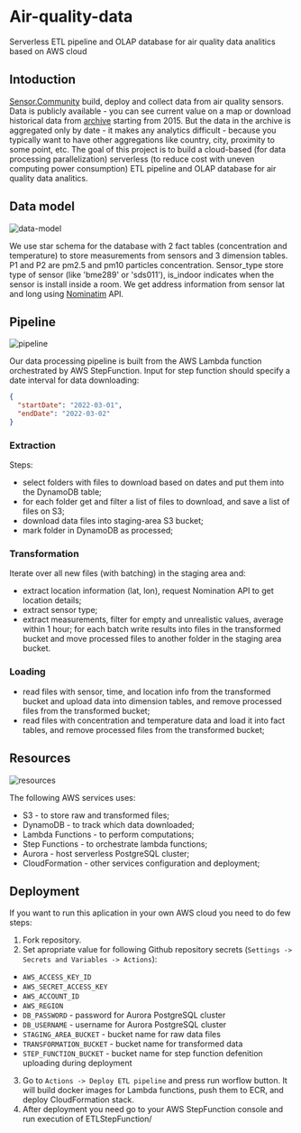 # Air-quality-data
Serverless ETL pipeline and OLAP database for air quality data analitics based on AWS cloud 

## Intoduction
[Sensor.Community](https://sensor.community/en/) build, deploy and collect data from air quality sensors.
Data is publicly available - you can see current value on a map or download historical data from [archive](https://archive.sensor.community/) starting from 2015.
But the data in the archive is aggregated only by date - it makes any analytics difficult - because you typically want to have other aggregations like country, city, proximity to some point, etc.
The goal of this project is to build a cloud-based (for data processing parallelization) serverless (to reduce cost with uneven computing power consumption) ETL pipeline and OLAP database for 
air quality data analitics.

## Data model
![data-model](docs/data-model.png)

We use star schema for the database with 2 fact tables (concentration and temperature) to store measurements from sensors and 3 dimension tables. P1 and P2 are pm2.5 and pm10 particles concentration. Sensor_type store type of sensor (like 'bme289' or 'sds011'), is_indoor indicates when the sensor is install inside a room. We get address information from sensor lat and long using [
Nominatim](https://nominatim.org/) API.

## Pipeline
![pipeline](docs/stepfunctions_graph.svg)

Our data processing pipeline is built from the AWS Lambda function orchestrated by AWS StepFunction. Input for step function should specify a date interval for data downloading:
``` json
{
  "startDate": "2022-03-01",
  "endDate": "2022-03-02"
}
```
### Extraction
Steps:
- select folders with files to download based on dates and put them into the DynamoDB table;
- for each folder get and filter a list of files to download, and save a list of files on S3;
- download data files into staging-area S3 bucket;
- mark folder in DynamoDB as processed;
### Transformation
Iterate over all new files (with batching) in the staging area and:
- extract location information (lat, lon), request Nomination API to get location details;
- extract sensor type;
- extract measurements, filter for empty and unrealistic values, average within 1 hour;
for each batch write results into files in the transformed bucket and move processed files to another folder in the staging area bucket.
### Loading
- read files with sensor, time, and location info from the transformed bucket and upload data into dimension tables, and remove processed files from the transformed bucket;
- read files with concentration and temperature data and load it into fact tables, and remove processed files from the transformed bucket;

## Resources
![resources](docs/resources.png)

The following AWS services uses:
- S3 - to store raw and transformed files;
- DynamoDB - to track which data downloaded;
- Lambda Functions - to perform computations;
- Step Functions - to orchestrate lambda functions;
- Aurora - host serverless PostgreSQL cluster;
- CloudFormation - other services configuration and deployment;

## Deployment
If you want to run this aplication in your own AWS cloud you need to do few steps:
1. Fork repository.
2. Set apropriate value for following Github repository secrets (`Settings -> Secrets and Variables -> Actions`):
  - `AWS_ACCESS_KEY_ID`
  - `AWS_SECRET_ACCESS_KEY`
  - `AWS_ACCOUNT_ID`
  - `AWS_REGION`
  - `DB_PASSWORD` - password for Aurora PostgreSQL cluster 
  - `DB_USERNAME` - username for Aurora PostgreSQL cluster
  - `STAGING_AREA_BUCKET` - bucket name for raw data files
  - `TRANSFORMATION_BUCKET` - bucket name for transformed data
  - `STEP_FUNCTION_BUCKET` - bucket name for step function defenition uploading during deployment
3. Go to `Actions -> Deploy ETL pipeline` and press run worflow button. It will build docker images for Lambda functions, push them to ECR, and deploy CloudFormation stack.
4. After deployment you need go to your AWS StepFunction console and run execution of ETLStepFunction/
